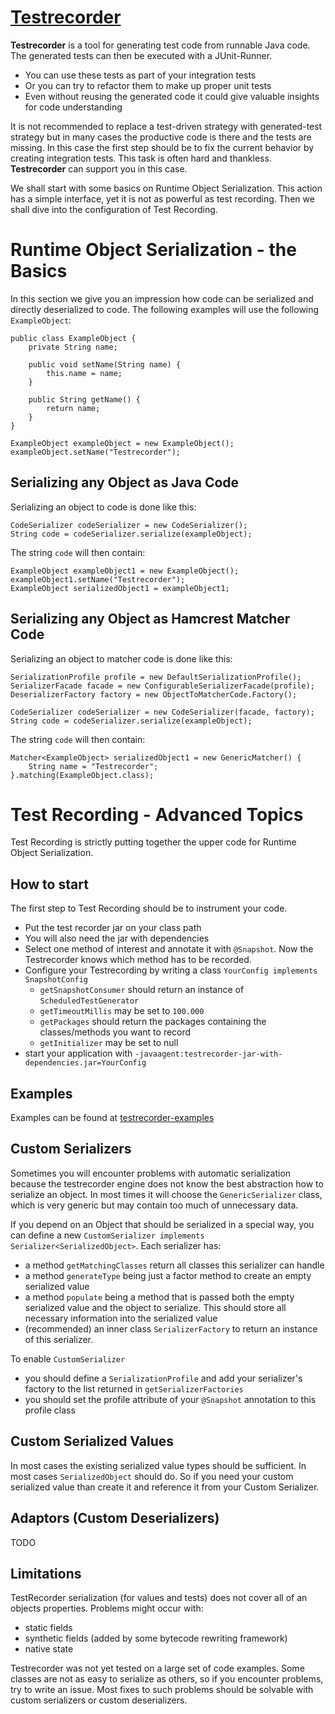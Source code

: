 [Testrecorder](http://testrecorder.amygdalum.net/)
============

__Testrecorder__ is a tool for generating test code from runnable Java code. The generated tests can then be executed with a JUnit-Runner.

* You can use these tests as part of your integration tests
* Or you can try to refactor them to make up proper unit tests
* Even without reusing the generated code it could give valuable insights for code understanding

It is not recommended to replace a test-driven strategy with generated-test strategy but in many cases the productive code is there and the tests are missing. In this case the first step should be to fix the current behavior by creating integration tests. This task is often hard and thankless. __Testrecorder__ can support you in this case.

We shall start with some basics on Runtime Object Serialization. This action has a simple interface, yet it is not as powerful as test recording. Then we shall dive into the configuration of Test Recording.

Runtime Object Serialization - the Basics
=========================================

In this section we give you an impression how code can be serialized and directly deserialized to code. The following examples will use the following `ExampleObject`:

    public class ExampleObject {
        private String name;
    
        public void setName(String name) {
            this.name = name;
        }
    
        public String getName() {
            return name;
        }
    }

    ExampleObject exampleObject = new ExampleObject();
    exampleObject.setName("Testrecorder");

Serializing any Object as Java Code
-----------------------------------
Serializing an object to code is done like this:

	CodeSerializer codeSerializer = new CodeSerializer();
	String code = codeSerializer.serialize(exampleObject);

The string `code` will then contain:

	ExampleObject exampleObject1 = new ExampleObject();
	exampleObject1.setName("Testrecorder");
	ExampleObject serializedObject1 = exampleObject1;


Serializing any Object as Hamcrest Matcher Code
-----------------------------------------------
Serializing an object to matcher code  is done like this:

	SerializationProfile profile = new DefaultSerializationProfile();
	SerializerFacade facade = new ConfigurableSerializerFacade(profile);
	DeserializerFactory factory = new ObjectToMatcherCode.Factory();
					
	CodeSerializer codeSerializer = new CodeSerializer(facade, factory);
	String code = codeSerializer.serialize(exampleObject);

The string `code` will then contain:

	Matcher<ExampleObject> serializedObject1 = new GenericMatcher() {
        String name = "Testrecorder";
    }.matching(ExampleObject.class);

Test Recording - Advanced Topics
================================

Test Recording is strictly putting together the upper code for Runtime Object Serialization. 

How to start
------------
The first step to Test Recording should be to instrument your code.

- Put the test recorder jar on your class path
- You will also need the jar with dependencies
- Select one method of interest and annotate it with `@Snapshot`. Now the Testrecorder knows which method has to be recorded.
- Configure your Testrecording by writing a class `YourConfig implements SnapshotConfig`
  - `getSnapshotConsumer` should return an instance of `ScheduledTestGenerator`
  - `getTimeoutMillis` may be set to `100.000`
  - `getPackages` should return the packages containing the classes/methods you want to record
  - `getInitializer` may be set to null 
- start your application with `-javaagent:testrecorder-jar-with-dependencies.jar=YourConfig`

Examples
--------
Examples can be found at [testrecorder-examples](https://github.com/almondtools/testrecorder-examples)

Custom Serializers
------------------
Sometimes you will encounter problems with automatic serialization because the testrecorder engine does not know the best abstraction how to serialize an object. In most times it will choose the `GenericSerializer` class, which is very generic but may contain too much of unnecessary data.

If you depend on an Object that should be serialized in a special way, you can define a new `CustomSerializer implements Serializer<SerializedObject>`. Each serializer has:
- a method `getMatchingClasses` return all classes this serializer can handle
- a method `generateType` being just a factor method to create an empty serialized value
- a method `populate` being a method that is passed both the empty serialized value and the object to serialize. This should store all necessary information into the serialized value
- (recommended) an inner class `SerializerFactory` to return an instance of this serializer. 

To enable `CustomSerializer` 
- you should define a `SerializationProfile` and add your serializer's factory to the list returned in `getSerializerFactories`
- you should set the profile attribute of your `@Snapshot` annotation to this profile class 


Custom Serialized Values
------------------------
In most cases the existing serialized value types should be sufficient. In most cases `SerializedObject` should do. So if you need your custom serialized value than create it and reference it from your Custom Serializer.

Adaptors (Custom Deserializers) 
-------------------------------
TODO

Limitations
-----------
TestRecorder serialization (for values and tests) does not cover all of an objects properties. Problems might occur with:
- static fields
- synthetic fields (added by some bytecode rewriting framework)
- native state

Testrecorder was not yet tested on a large set of code examples. Some classes are not as easy to serialize as others, so if you encounter problems, try to write an issue. Most fixes to such problems should be solvable with custom serializers or custom deserializers. 

